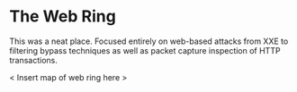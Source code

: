 # The Web Ring

This was a neat place. Focused entirely on web-based attacks from XXE to filtering bypass techniques as well as packet capture inspection of HTTP transactions.

< Insert map of web ring here >